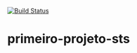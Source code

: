 [![Build Status](https://travis-ci.com/isouzacs/primeiro-projeto-sts.svg?branch=master)](https://travis-ci.com/isouzacs/primeiro-projeto-sts)
# primeiro-projeto-sts